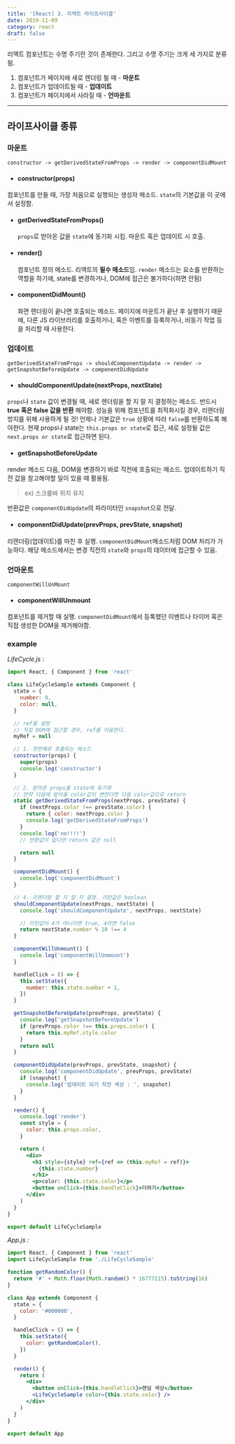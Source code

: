 ```yaml
---
title: '[React] 3. 리액트 라이프사이클'
date: 2019-11-09
category: react
draft: false
---
```


리액트 컴포넌트는 수명 주기란 것이 존재한다. 그리고 수명 주기는 크게 세 가지로 분류됨.

1. 컴포넌트가 페이지에 새로 렌더링 될 때 - **마운트**
2. 컴포넌트가 업데이트될 때 - **업데이트**
3. 컴포넌트가 페이지에서 사라질 때 - **언마운트**

---

## 라이프사이클 종류

### 마운트

```
constructor -> getDerivedStateFromProps -> render -> componentDidMount
```

- #### constructor(props)

컴포넌트를 만들 때, 가장 처음으로 실행되는 생성자 메소드. `state`의 기본값을 이 곳에서 설정함.

- #### getDerivedStateFromProps()

  `props`로 받아온 값을 `state`에 동기화 시킴. 마운트 혹은 업데이트 시 호출.

- #### render()

  컴포넌트 정의 메소드. 리액트의 **필수 메소드**임. `render` 메소드는 요소를 반환하는 역할을 하기에, state를 변경하거나, DOM에 접근은 불가하다(하면 안됨)

- #### componentDidMount()
  화면 렌더링이 끝나면 호출되는 메소드. 페이지에 마운트가 끝난 후 실행하기 때문에, 다른 JS 라이브러리를 호출하거나, 혹은 이벤트를 등록하거나, 비동기 작업 등을 처리할 때 사용한다.

### 업데이트

```
getDerivedStateFromProps -> shouldComponentUpdate -> render -> getSnapshotBeforeUpdate -> componentDidUpdate
```

- #### shouldComponentUpdate(nextProps, nextState)

`props`나 `state` 값이 변경될 때, 새로 렌더링을 할 지 말 지 결정하는 메소드. 반드시 **true 혹은 false 값을 반환** 해야함. 성능을 위해 컴포넌트를 최적화시킬 경우, 리렌더링 방지를 위해 사용하게 될 것!
언제나 기본값은 `true` 상황에 따라 `false`를 반환하도록 해야한다.
현재 props나 state는 `this.props or state`로 접근, 새로 설정될 값은 `next.props or state`로 접근하면 된다.

- #### getSnapshotBeforeUpdate

render 메소드 다음, DOM을 변경하기 바로 직전에 호출되는 메소드. 업데이트하기 직전 값을 참고해야할 일이 있을 때 활용됨.

> ex) 스크롤바 위치 유지

반환값은 `componentDidUpdate`의 파라미터인 `snapshot`으로 전달.

- #### componentDidUpdate(prevProps, prevState, snapshot)

리렌더링(업데이트)를 마친 후 실행. `componentDidMount`메소드처럼 DOM 처리가 가능하다. 해당 메소드에서는 변경 직전의 `state`와 `props`의 데이터에 접근할 수 있음.

### 언마운트

```
componentWillUnMount
```

- #### componentWillUnmount

컴포넌트를 제거할 때 실행. `componentDidMount`에서 등록했던 이벤트나 타이머 혹은 직접 생성한 DOM을 제거해야함.

### example

_LifeCycle.js :_

```jsx
import React, { Component } from 'react'

class LifeCycleSample extends Component {
  state = {
    number: 0,
    color: null,
  }

  // ref를 설정
  // 직접 DOM에 접근할 경우, ref를 이용한다.
  myRef = null

  // 1. 첫번째로 호출되는 메소드
  constructor(props) {
    super(props)
    console.log('constructor')
  }

  // 2. 받아온 props를 state에 동기화
  // 만약 다음에 받아올 color값이 변한다면 다음 color값으로 return
  static getDerivedStateFromProps(nextProps, prevState) {
    if (nextProps.color !== prevState.color) {
      return { color: nextProps.color }
      console.log('getDerivedStateFromProps')
    }
    console.log('no!!!!')
    // 반환값이 없다면 return 값은 null

    return null
  }

  componentDidMount() {
    console.log('componentDidMount')
  }

  // 4. 리렌더링 할 지 말 지 결정. 리턴값은 boolean
  shouldComponentUpdate(nextProps, nextState) {
    console.log('shouldComponentUpdate', nextProps, nextState)

    // 리턴값이 4가 아니라면 true, 4라면 false
    return nextState.number % 10 !== 4
  }

  componentWillUnmount() {
    console.log('componentWillUnmount')
  }

  handleClick = () => {
    this.setState({
      number: this.state.number + 1,
    })
  }

  getSnapshotBeforeUpdate(prevProps, prevState) {
    console.log('getSnapshotBeforeUpdate')
    if (prevProps.color !== this.props.color) {
      return this.myRef.style.color
    }
    return null
  }

  componentDidUpdate(prevProps, prevState, snapshot) {
    console.log('componentDidUpdate', prevProps, prevState)
    if (snapshot) {
      console.log('업데이트 되기 직전 색상 : ', snapshot)
    }
  }

  render() {
    console.log('render')
    const style = {
      color: this.props.color,
    }

    return (
      <div>
        <h1 style={style} ref={ref => (this.myRef = ref)}>
          {this.state.number}
        </h1>
        <p>color: {this.state.color}</p>
        <button onClick={this.handleClick}>더하기</button>
      </div>
    )
  }
}

export default LifeCycleSample
```

_App.js :_

```jsx
import React, { Component } from 'react'
import LifeCycleSample from './LifeCycleSample'

function getRandomColor() {
  return '#' + Math.floor(Math.random() * 16777215).toString(16)
}

class App extends Component {
  state = {
    color: '#000000',
  }

  handleClick = () => {
    this.setState({
      color: getRandomColor(),
    })
  }

  render() {
    return (
      <div>
        <button onClick={this.handleClick}>랜덤 색상</button>
        <LifeCycleSample color={this.state.color} />
      </div>
    )
  }
}

export default App
```
